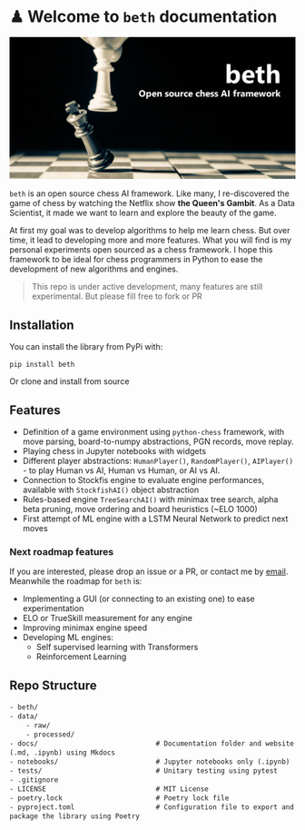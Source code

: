 # ♟ Welcome to ``beth`` documentation

![](docs/assets/beth_home.png)

``beth`` is an open source chess AI framework. Like many, I re-discovered the game of chess by watching the Netflix show **the Queen's Gambit**. As a Data Scientist, it made we want to learn and explore the beauty of the game. 

At first my goal was to develop algorithms to help me learn chess. But over time, it lead to developing more and more features. What you will find is my personal experiments open sourced as a chess framework. I hope this framework to be ideal for chess programmers in Python to ease the development of new algorithms and engines.


> This repo is under active development, many features are still experimental.
> But please fill free to fork or PR

## Installation
You can install the library from PyPi with: 
```
pip install beth
```
Or clone and install from source

## Features
- Definition of a game environment using ``python-chess`` framework, with move parsing, board-to-numpy abstractions, PGN records, move replay. 
- Playing chess in Jupyter notebooks with widgets 
- Different player abstractions: ``HumanPlayer()``, ``RandomPlayer()``, ``AIPlayer()`` - to play Human vs AI, Human vs Human, or AI vs AI. 
- Connection to Stockfis engine to evaluate engine performances, available with ``StockfishAI()`` object abstraction
- Rules-based engine ``TreeSearchAI()`` with minimax tree search, alpha beta pruning, move ordering and board heuristics (~ELO 1000)
- First attempt of ML engine with a LSTM Neural Network to predict next moves

### Next roadmap features
If you are interested, please drop an issue or a PR, or contact me by [email](mailto:theo.alves.da.costa@gmail.com). Meanwhile the roadmap for ``beth`` is:

- Implementing a GUI (or connecting to an existing one) to ease experimentation
- ELO or TrueSkill measurement for any engine
- Improving minimax engine speed
- Developing ML engines:
  - Self supervised learning with Transformers
  - Reinforcement Learning


## Repo Structure
```
- beth/
- data/
    - raw/
    - processed/
- docs/                             # Documentation folder and website (.md, .ipynb) using Mkdocs
- notebooks/                        # Jupyter notebooks only (.ipynb)
- tests/                            # Unitary testing using pytest
- .gitignore
- LICENSE                           # MIT License
- poetry.lock                       # Poetry lock file
- pyproject.toml                    # Configuration file to export and package the library using Poetry
```